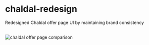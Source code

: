 # chaldal-redesign
Redesigned Chaldal offer page UI by maintaining brand consistency  <br><br>

![chaldal offer page comparison](https://user-images.githubusercontent.com/61634841/103297873-5e387080-4a23-11eb-8c82-50f193c0891b.png)
